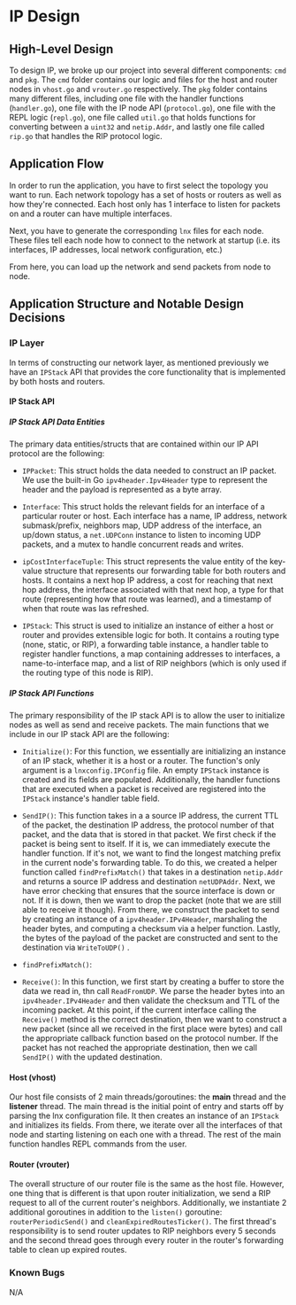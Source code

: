 # IP Design

## High-Level Design
To design IP, we broke up our project into several different components: `cmd` and `pkg`. The `cmd` folder contains our logic and files for the host and router nodes in `vhost.go` and `vrouter.go` respectively. The `pkg` folder contains many different files, including one file with the handler functions (`handler.go`), one file with the IP node API (`protocol.go`), one file with the REPL logic (`repl.go`), one file called `util.go` that holds functions for converting between a `uint32` and `netip.Addr`, and lastly one file called `rip.go` that handles the RIP protocol logic.
 
## Application Flow
In order to run the application, you have to first select the topology you want to run. Each network topology has a set of hosts or routers as well as how they're connected. Each host only has 1 interface to listen for packets on and a router can have multiple interfaces. 

Next, you have to generate the corresponding `lnx` files for each node. These files tell each node how to connect to the network at startup (i.e. its interfaces, IP addresses, local network configuration, etc.)

From here, you can load up the network and send packets from node to node.

## Application Structure and Notable Design Decisions

### IP Layer
In terms of constructing our network layer, as mentioned previously we have an `IPStack` API that provides the core functionality that is implemented by both hosts and routers.

#### IP Stack API

##### IP Stack API Data Entities
The primary data entities/structs that are contained within our IP API protocol are the following:

- `IPPacket`: This struct holds the data needed to construct an IP packet. We use the built-in Go `ipv4header.Ipv4Header` type to represent the header and the payload is represented as a byte array.
 
- `Interface`: This struct holds the relevant fields for an interface of a particular router or host. Each interface has a name, IP address, network submask/prefix, neighbors map, UDP address of the interface, an up/down status, a `net.UDPConn` instance to listen to incoming UDP packets, and a mutex to handle concurrent reads and writes.

- `ipCostInterfaceTuple`: This struct represents the value entity of the key-value structure that represents our forwarding table for both routers and hosts. It contains a next hop IP address, a cost for reaching that next hop address, the interface associated with that next hop, a type for that route (representing how that route was learned), and a timestamp of when that route was las refreshed.

- `IPStack`: This struct is used to initialize an instance of either a host or router and provides extensible logic for both. It contains a routing type (none, static, or RIP), a forwarding table instance, a handler table to register handler functions, a map containing addresses to interfaces, a name-to-interface map, and a list of RIP neighbors (which is only used if the routing type of this node is RIP).

##### IP Stack API Functions
The primary responsibility of the IP stack API is to allow the user to initialize nodes as well as send and receive packets. The main functions that we include in our IP stack API are the following:

- `Initialize()`: For this function, we essentially are initializing an instance of an IP stack, whether it is a host or a router.  The function's only argument is a `lnxconfig.IPConfig` file. An empty `IPStack` instance is created and its fields are populated. Additionally, the handler functions that are executed when a packet is received are registered into the `IPStack` instance's handler table field.

- `SendIP()`: This function takes in a a source IP address, the current TTL of the packet, the destination IP address, the protocol number of that packet, and the data that is stored in that packet. We first check if the packet is being sent to itself. If it is, we can immediately execute the handler function. If it's not, we want to find the longest matching prefix in the current node's forwarding table. To do this, we created a helper function called `findPrefixMatch()` that takes in a destination `netip.Addr` and returns a source IP address and destination `netUDPAddr`. Next, we have error checking that ensures that the source interface is down or not. If it is down, then we want to drop the packet (note that we are still able to receive it though). From there, we construct the packet to send by creating an instance of a `ipv4header.IPv4Header`, marshaling the header bytes, and computing a checksum via a helper function. Lastly, the bytes of the payload of the packet are constructed and sent to the destination via `WriteToUDP()` .

- `findPrefixMatch()`:

- `Receive()`: In this function, we first start by creating a buffer to store the data we read in, thn call `ReadFromUDP`. We parse the header bytes into an `ipv4header.IPv4Header` and then validate the checksum and TTL of the incoming packet. At this point, if the current interface calling the `Receive()` method is the correct destination, then we want to construct a new packet (since all we received in the first place were bytes) and call the appropriate callback function based on the protocol number. If the packet has not reached the appropriate destination, then we call `SendIP()` with the updated destination.

#### Host (vhost)
Our host file consists of 2 main threads/goroutines: the **main** thread and the **listener** thread. The main thread is the initial point of entry and starts off by parsing the lnx configuration file. It then creates an instance of an `IPStack` and initializes its fields. From there, we iterate over all the interfaces of that node and starting listening on each one with a thread. The rest of the main function handles REPL commands from the user.

#### Router (vrouter)
The overall structure of our router file is the same as the host file. However, one thing that is different is that upon router initialization, we send a RIP request to all of the current router's neighbors. Additionally, we instantiate 2 additional goroutines in addition to the `listen()` goroutine: `routerPeriodicSend()` and `cleanExpiredRoutesTicker()`. The first thread's responsibility is to send router updates to RIP neighbors every 5 seconds and the second thread goes through every router in the router's forwarding table to clean up expired routes.

### Known Bugs
N/A